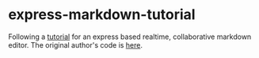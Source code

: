 # express-markdown-tutorial
Following a [tutorial](https://scotch.io/tutorials/building-a-real-time-markdown-viewer) for an express based realtime, collaborative markdown editor. The original author's code is [here](https://github.com/sifxtreme/realtime-markdown-viewer).
